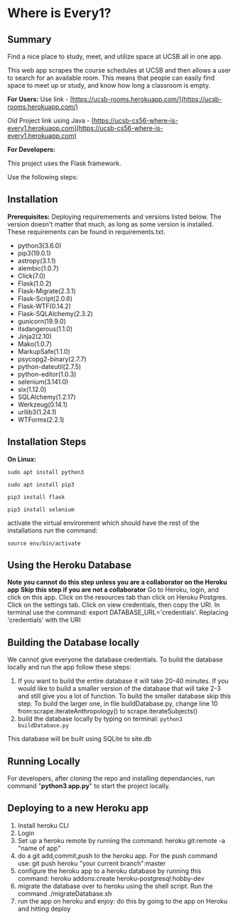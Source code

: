 # **Where is Every1?**

## Summary

Find a nice place to study, meet, and utilize space at UCSB all in one app.


This web app scrapes the course schedules at UCSB and then allows a user to search for an available room. This means that people can easily find space to meet up or study, and know how long a classroom is empty.

**For Users:**
Use link - [https://ucsb-rooms.herokuapp.com/](https://ucsb-rooms.herokuapp.com/)

Old Project link using Java - [https://ucsb-cs56-where-is-every1.herokuapp.com](https://ucsb-cs56-where-is-every1.herokuapp.com)

**For Developers:**

This project uses the Flask framework.

Use the following steps:

## Installation

**Prerequisites:**
Deploying requiremements and versions listed below. The version doesn't matter that much, as long as some version is installed. These requirements can be found in requirements.txt.

* python3(3.6.0)
* pip3(19.0.1)
* astropy(3.1.1)
* alembic(1.0.7)
* Click(7.0)
* Flask(1.0.2)
* Flask-Migrate(2.3.1)
* Flask-Script(2.0.6)
* Flask-WTF(0.14.2)
* Flask-SQLAlchemy(2.3.2)
* gunicorn(19.9.0)
* itsdangerous(1.1.0)
* Jinja2(2.10)
* Mako(1.0.7)
* MarkupSafe(1.1.0)
* psycopg2-binary(2.7.7)
* python-dateutil(2.7.5)
* python-editor(1.0.3)
* selenium(3.141.0)
* six(1.12.0)
* SQLAlchemy(1.2.17)
* Werkzeug(0.14.1)
* urllib3(1.24.1)
* WTForms(2.2.1)

## **Installation Steps**
**On Linux:**

`sudo apt install python3`

`sudo apt install pip3`

`pip3 install flask`

`pip3 install selenium`

activate the virtual environment which should have the rest of the installations run the command:

`source env/bin/activate`


## **Using the Heroku Database**
**Note you cannot do this step unless you are a collaborator on the Heroku app**
**Skip this step if you are not a collaborator**
Go to Heroku, login, and click on this app. Click on the resources tab than click on Heroku Postgres. Click on the settings tab.
Click on view credentials, then copy the URI.
In terminal use the command: export DATABASE_URL='credentials'. Replacing 'credentials' with the URI


## **Building the Database locally**
We cannot give everyone the database credentials. To build the database locally and run the app follow these steps:
1. If you want to build the entire database it will take 20-40 minutes. 
If you would like to build a smaller version of the database that will take 2-3 and still give you a lot of function. 
To build the smaller database skip this step. To build the larger one, in file buildDatabase.py, change line 10 from:scrape.iterateAnthropology() to scrape.iterateSubjects()
2. build the database locally by typing on terminal: 
`python3 buildDatabase.py`

 This database will be built using SQLite to site.db


## **Running Locally**

For developers, after cloning the repo and installing dependancies, run command "**python3 app.py**" to start the project locally.

## **Deploying to a new Heroku app**
1. Install heroku CLI
2. Login
3. Set up a heroku remote by running the command: heroku git:remote -a "name of app"
4. do a git add,commit,push to the heroku app. For the push command use: git push heroku "your current branch":master
5. configure the heroku app to a heroku database by running this command: heroku addons:create heroku-postgresql:hobby-dev
6. migrate the database over to heroku using the shell script. Run the command ./migrateDatabase.sh
7. run the app on heroku and enjoy: do this by going to the app on Heroku and hitting deploy
